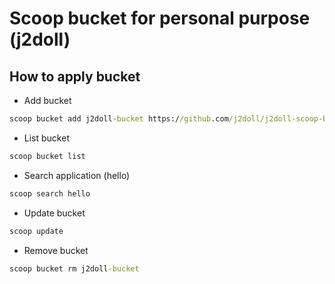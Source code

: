 # Scoop bucket for personal purpose (j2doll)

## How to apply bucket

- Add bucket

```cmd
scoop bucket add j2doll-bucket https://github.com/j2doll/j2doll-scoop-bucket.git
```

- List bucket

```cmd
scoop bucket list
```

- Search application (hello)

```cmd
scoop search hello
```

- Update bucket

```cmd
scoop update
```

- Remove bucket

```cmd
scoop bucket rm j2doll-bucket
```
